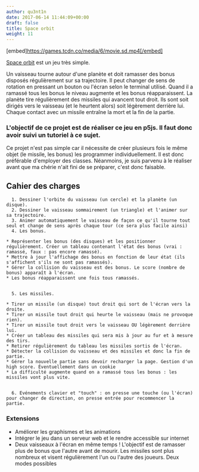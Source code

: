 ```yaml
---
author: qu3nt1n
date: 2017-06-14 11:44:09+00:00
draft: false
title: Space orbit
weight: 11
---
```


[embed]https://games.tcdn.co/media/6/movie.sd.mp4[/embed]

[Space orbit](https://www.gameeapp.com/game/R4k6GrC) est un jeu très simple.

Un vaisseau tourne autour d'une planète et doit ramasser des bonus disposés régulièrement sur sa trajectoire.
Il peut changer de sens de rotation en pressant un bouton ou l'écran selon le terminal utilisé.
Quand il a ramassé tous les bonus le niveau augmente et les bonus réapparaissent.
La planète tire régulièrement des missiles qui avancent tout droit. Ils sont soit dirigés vers le vaisseau (et le heurtent alors) soit légèrement derrière lui.
Chaque contact avec un missile entraîne la mort et la fin de la partie.


### L'objectif de ce projet est de réaliser ce jeu en p5js. Il faut donc avoir suivi un tutoriel à ce sujet.


Ce projet n'est pas simple car il nécessite de créer plusieurs fois le même objet (le missile, les bonus) les programmer individuellement. Il est donc préférable d'employer des classes. Néanmoins, je suis parvenu à le réaliser avant que ma chérie n'ait fini de se préparer, c'est donc faisable.


## Cahier des charges





 	  1. Dessiner l'orbite du vaisseau (un cercle) et la planète (un disque).
 	  2. Dessiner le vaisseau sommairement (un triangle) et l'animer sur sa trajectoire.
 	  3. Animer automatiquement le vaisseau de façon ce qu'il tourne tout seul et change de sens après chaque tour (ce sera plus facile ainsi)
 	  4. Les bonus.

 	* Représenter les bonus (des disques) et les positionner régulièrement. Créer un tableau contenant l'état des bonus (vrai : ramassé, faux : pas encore ramassé).
 	* Mettre à jour l'affichage des bonus en fonction de leur état (ils s'affichent s'ils ne sont pas ramassés).
 	* Gérer la collision du vaisseau est des bonus. Le score (nombre de bonus) apparaît à l'écran.
 	* Les bonus réapparaissent une fois tous ramassés.


 	  5. Les missiles.

 	* Tirer un missile (un disque) tout droit qui sort de l'écran vers la droite.
 	* Tirer un missile tout droit qui heurte le vaisseau (mais ne provoque rien).
 	* Tirer un missile tout droit vers le vaisseau OU légèrement derrière lui.
 	* Créer un tableau des missiles qui sera mis à jour au fur et à mesure des tirs.
 	* Retirer régulièrement du tableau les missiles sortis de l'écran.
 	* Détecter la collision du vaisseau et des missiles et donc la fin de partie.
 	* Gérer la nouvelle partie sans devoir recharger la page. Gestion d'un high score. Éventuellement dans un cookie
 	* La difficulté augmente quand on a ramassé tous les bonus : les missiles vont plus vite.


 	  6. Evénements clavier et "touch" : on presse une touche (ou l'écran) pour changer de direction, on presse entrée pour recommencer la partie.



### Extensions





* Améliorer les graphismes et les animations
* Intégrer le jeu dans un serveur web et le rendre accessible sur internet
* Deux vaisseaux à l'écran en même temps ! L'objectif est de ramasser plus de bonus que l'autre avant de mourir. Les missiles sont plus nombreux et visent régulièrement l'un ou l'autre des joueurs.
Deux modes possibles
